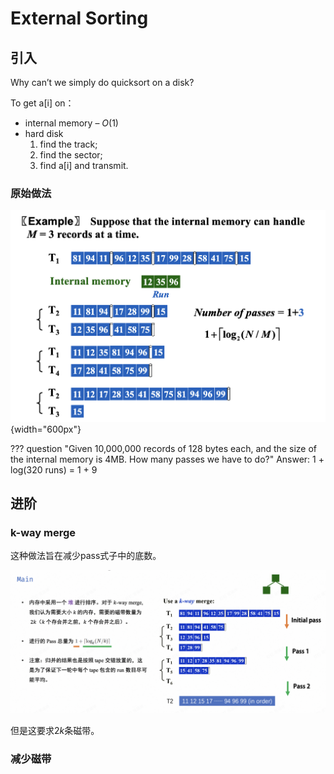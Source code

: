 # External Sorting

## 引入

Why can’t we simply do quicksort on a disk?

To get a[i] on：

- internal memory – $O(1)$
- hard disk
    1. find the track;
    2. find the sector; 
    3. find a[i] and transmit.

### 原始做法
![alt text](<./image/CleanShot 2024-12-24 at 10.29.08@2x.png>){width="600px"}

??? question "Given 10,000,000 records of 128 bytes each, and the size of the internal memory is 4MB.  How many passes we have to do?"
    Answer: 1 + log(320 runs) = 1 + 9

## 进阶

### k-way merge

这种做法旨在减少pass式子中的底数。

![alt text](<./image/CleanShot 2024-12-24 at 10.24.54@2x.png>)

但是这要求$2k$条磁带。

### 减少磁带

